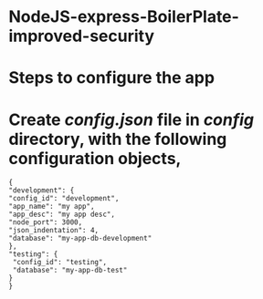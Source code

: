 # NodeJS-express-BoilerPlate-improved-security

# Steps to configure the app

# Create *config.json* file in *config*  directory, with the following configuration objects,

    {
    "development": {
    "config_id": "development",
    "app_name": "my app",
    "app_desc": "my app desc",
    "node_port": 3000,
    "json_indentation": 4,
    "database": "my-app-db-development"
    },
    "testing": {
     "config_id": "testing",
     "database": "my-app-db-test"
    }
    }

